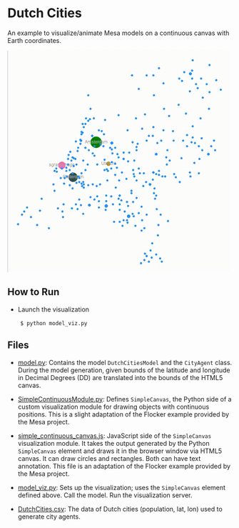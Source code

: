 # Dutch Cities
An example to visualize/animate Mesa models on a continuous canvas with Earth coordinates. 

![Demo](DutchCities.gif)

## How to Run
* Launch the visualization
```
    $ python model_viz.py
```

## Files

* [model.py](model.py): Contains the model `DutchCitiesModel` and the `CityAgent` class. During the model generation, given bounds of the latitude and longitude in Decimal Degrees (DD) are translated into the bounds of the HTML5 canvas. 
  
* [SimpleContinuousModule.py](SimpleContinuousModule.py): Defines ``SimpleCanvas``, the Python side of a custom visualization module for drawing objects with continuous positions. This is a slight adaptation of the Flocker example provided by the Mesa project. 
  
* [simple_continuous_canvas.js](simple_continuous_canvas.js): JavaScript side of the ``SimpleCanvas`` visualization module. It takes the output generated by the Python ``SimpleCanvas`` element and draws it in the browser window via HTML5 canvas. It can draw circles and rectangles. Both can have text annotation. This file is an adaptation of the Flocker example provided by the Mesa project.
  
* [model_viz.py](model_viz.py): Sets up the visualization; uses the `SimpleCanvas` element defined above. Call the model. Run the visualization server.
  
* [DutchCities.csv](DutchCities.csv): The data of Dutch cities (population, lat, lon) used to generate city agents. 
  


